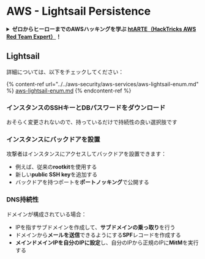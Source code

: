 # AWS - Lightsail Persistence

<details>

<summary><strong>ゼロからヒーローまでのAWSハッキングを学ぶ</strong> <a href="https://training.hacktricks.xyz/courses/arte"><strong>htARTE（HackTricks AWS Red Team Expert）</strong></a><strong>！</strong></summary>

HackTricksをサポートする他の方法：

- **HackTricksで企業を宣伝したい**または**HackTricksをPDFでダウンロードしたい**場合は、[**SUBSCRIPTION PLANS**](https://github.com/sponsors/carlospolop)をチェックしてください！
- [**公式PEASS＆HackTricksグッズ**](https://peass.creator-spring.com)を入手する
- [**The PEASS Family**](https://opensea.io/collection/the-peass-family)を発見し、独占的な[**NFTs**](https://opensea.io/collection/the-peass-family)のコレクションを見る
- **💬 [Discordグループ](https://discord.gg/hRep4RUj7f)**に参加するか、[telegramグループ](https://t.me/peass)に参加するか、**Twitter** 🐦 [**@hacktricks_live**](https://twitter.com/hacktricks_live)をフォローする
- **ハッキングトリックを共有するには、**[**HackTricks**](https://github.com/carlospolop/hacktricks)と[**HackTricks Cloud**](https://github.com/carlospolop/hacktricks-cloud)のGitHubリポジトリにPRを提出してください。

</details>

## Lightsail

詳細については、以下をチェックしてください：

{% content-ref url="../../aws-security/aws-services/aws-lightsail-enum.md" %}
[aws-lightsail-enum.md](../../aws-security/aws-services/aws-lightsail-enum.md)
{% endcontent-ref %}

### インスタンスのSSHキーとDBパスワードをダウンロード

おそらく変更されないので、持っているだけで持続性の良い選択肢です

### インスタンスにバックドアを設置

攻撃者はインスタンスにアクセスしてバックドアを設置できます：

- 例えば、従来の**rootkit**を使用する
- 新しい**public SSH key**を追加する
- バックドアを持つポートを**ポートノッキング**で公開する

### DNS持続性

ドメインが構成されている場合：

- IPを指すサブドメインを作成して、**サブドメインの乗っ取り**を行う
- ドメインから**メールを送信**できるようにする**SPF**レコードを作成する
- **メインドメインIPを自分のIPに設定**し、自分のIPから正規のIPに**MitM**を実行する
